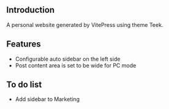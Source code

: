 ## Introduction

A personal website generated by VitePress using theme Teek.

## Features

- Configurable auto sidebar on the left side
- Post content area is set to be wide for PC mode

## To do list

- Add sidebar to Marketing
